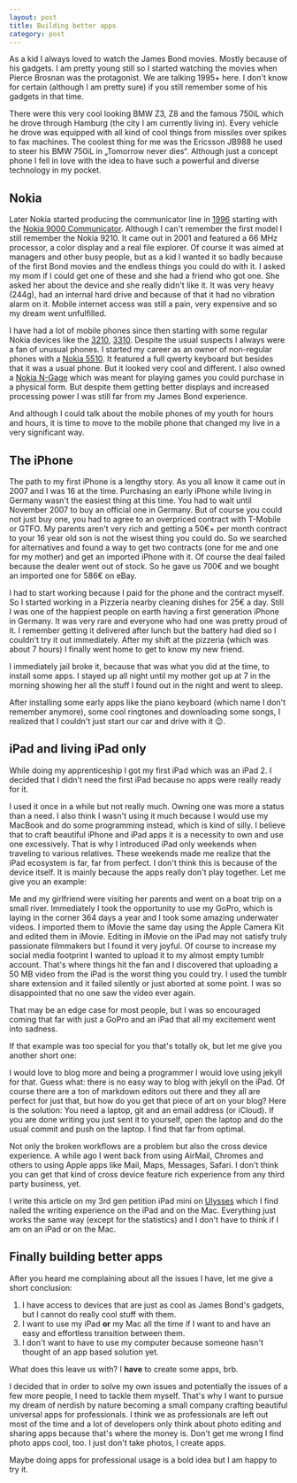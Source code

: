 ```yaml
---
layout: post
title: Building better apps
category: post
---
```


As a kid I always loved to watch the James Bond movies. Mostly because of his gadgets. I am pretty young still so I started watching the movies when Pierce Brosnan was the protagonist.
We are talking 1995+ here. I don't know for certain (although I am pretty sure) if you still remember some of his gadgets in that time.

There were this very cool looking BMW Z3, Z8 and the famous 750iL which he drove through Hamburg (the city I am currently living in). Every vehicle he drove was equipped with all kind of cool things from missiles over spikes to fax machines.
The coolest thing for me was the Ericsson JB988 he used to steer his BMW 750iL in „Tomorrow never dies“. Although just a concept phone I fell in love with the idea to have such a powerful and diverse technology in my pocket.

## Nokia

Later Nokia started producing the communicator line in [1996](http://en.m.wikipedia.org/wiki/Nokia_Communicator) starting with the [Nokia 9000 Communicator](http://en.m.wikipedia.org/wiki/Nokia_9000_Communicator). Although I can't remember the first model I still remember the Nokia 9210. It came out in 2001 and featured a 66 MHz processor, a color display and a real file explorer. Of course it was aimed at managers and other busy people, but as a kid I wanted it so badly because of the first Bond movies and the endless things you could do with it.
I asked my mom if I could get one of these and she had a friend who got one. She asked her about the device and she really didn't like it. It was very heavy (244g), had an internal hard drive and because of that it had no vibration alarm on it. Mobile internet access was still a pain, very expensive and so my dream went unfulfilled.

I have had a lot of mobile phones since then starting with some regular Nokia devices like the [3210](http://en.m.wikipedia.org/wiki/Nokia_3210), [3310](http://en.m.wikipedia.org/wiki/Nokia_3310). Despite the usual suspects I always were a fan of unusual phones.
I started my career as an owner of non-regular phones with a [Nokia 5510](http://en.m.wikipedia.org/wiki/Nokia_5510). It featured a full qwerty keyboard but besides that it was a usual phone. But it looked very cool and different.
I also owned a [Nokia N-Gage](http://en.m.wikipedia.org/wiki/N-Gage_(device)) which was meant for playing games you could purchase in a physical form. But despite them getting better displays and increased processing power I was still far from my James Bond experience. 

And although I could talk about the mobile phones of my youth for hours and hours, it is time to move to the mobile phone that changed my live in a very significant way.

## The iPhone

The path to my first iPhone is a lengthy story. As you all know it came out in 2007 and I was 16 at the time. Purchasing an early iPhone while living in Germany wasn't the easiest thing at this time. You had to wait until November 2007 to buy an official one in Germany. But of course you could not just buy one, you had to agree to an overpriced contract with T-Mobile or GTFO.
My parents aren't very rich and getting a 50€+ per month contract to your 16 year old son is not the wisest thing you could do. So we searched for alternatives and found a way to get two contracts (one for me and one for my mother) and get an imported iPhone with it. Of course the deal failed because the dealer went out of stock. So he gave us 700€ and we bought an imported one for 586€ on eBay.

I had to start working because I paid for the phone and the contract myself. So I started working in a Pizzeria nearby cleaning dishes for 25€ a day. Still I was one of the happiest people on earth having a first generation iPhone in Germany. It was very rare and everyone who had one was pretty proud of it.
I remember getting it delivered after lunch but the battery had died so I couldn't try it out immediately.
After my shift at the pizzeria (which was about 7 hours) I finally went home to get to know my new friend.

I immediately jail broke it, because that was what you did at the time, to install some apps. I stayed up all night until my mother got up at 7 in the morning showing her all the stuff I found out in the night and went to sleep.

After installing some early apps like the piano keyboard (which name I don't remember anymore), some cool ringtones and downloading some songs, I realized that I couldn't just start our car and drive with it :wink:.

## iPad and living iPad only

While doing my apprenticeship I got my first iPad which was an iPad 2. I decided that I didn't need the first iPad because no apps were really ready for it.

I used it once in a while but not really much. Owning one was more a status than a need. I also think I wasn't using it much because I would use my MacBook and do some programming instead, which is kind of silly. I believe that to craft beautiful iPhone and iPad apps it is a necessity to own and use one excessively. That is why I introduced iPad only weekends when traveling to various relatives. These weekends made me realize that the iPad ecosystem is far, far from perfect. I don't think this is because of the device itself. It is mainly because the apps really don't play together. Let me give you an example:

Me and my girlfriend were visiting her parents and went on a boat trip on a small river. Immediately I took the opportunity to use my GoPro, which is laying in the corner 364 days a year and I took some amazing underwater videos. I imported them to iMovie the same day using the Apple Camera Kit and edited them in iMovie.
Editing in iMovie on the iPad may not satisfy truly passionate filmmakers but I found it very joyful. Of course to increase my social media footprint I wanted to upload it to my almost empty tumblr account.
That's where things hit the fan and I discovered that uploading a 50 MB video from the iPad is the worst thing you could try. I used the tumblr share extension and it failed silently or just aborted at some point. I was so disappointed that no one saw the video ever again.

That may be an edge case for most people, but I was so encouraged coming that far with just a GoPro and an iPad that all my excitement went into sadness.

If that example was too special for you that's totally ok, but let me give you another short one:

I would love to blog more and being a programmer I would love using jekyll for that.
Guess what: there is no easy way to blog with jekyll on the iPad. Of course there are a ton of markdown editors out there and they all are perfect for just that, but how do you get that piece of art on your blog?
Here is the solution: You need a laptop, git and an email address (or iCloud). If you are done writing you just sent it to yourself, open the laptop and do the usual commit and push on the laptop. I find that far from optimal.

Not only the broken workflows are a problem but also the cross device experience. A while ago I went back from using AirMail, Chromes and others to using Apple apps like Mail, Maps, Messages, Safari. I don't think you can get that kind of cross device feature rich experience from any third party business, yet.

I write this article on my 3rd gen petition iPad mini on [Ulysses](http://www.ulyssesapp.com/) which I find nailed the writing experience on the iPad and on the Mac. Everything just works the same way (except for the statistics) and I don't have to think if I am on an iPad or on the Mac.

## Finally building better apps

After you heard me complaining about all the issues I have, let me give a short conclusion:

1. I have access to devices that are just as cool as James Bond's gadgets, but I cannot do really cool stuff with them.
2. I want to use my iPad **or** my Mac all the time if I want to and have an easy and effortless transition between them.
3. I don't want to have to use my computer because someone hasn't thought of an app based solution yet.

What does this leave us with? I **have** to create some apps, brb.

I decided that in order to solve my own issues and potentially the issues of a few more people, I need to tackle them myself. That's why I want to pursue my dream of nerdish by nature becoming a small company crafting beautiful universal apps for professionals.
I think we as professionals are left out most of the time and a lot of developers only think about photo editing and sharing apps because that's where the money is.
Don't get me wrong I find photo apps cool, too. I just don't take photos, I create apps.

Maybe doing apps for professional usage is a bold idea but I am happy to try it.
